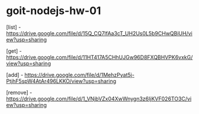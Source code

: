 # goit-nodejs-hw-01

[list] - https://drive.google.com/file/d/15Q_CQ7lfAa3cT_UH2Us0L5b9CHwQBiUH/view?usp=sharing

[get] - https://drive.google.com/file/d/11HT417A5CHhUJGw96D8FXQBHVPK6vxkG/view?usp=sharing

[add] - https://drive.google.com/file/d/1MehzPyat5j-PtjhF5spW4AtAr496LKKO/view?usp=sharing

[remove] - https://drive.google.com/file/d/1_VNjbVZx04XwWnygn3z6IjKVF026TO3C/view?usp=sharing
